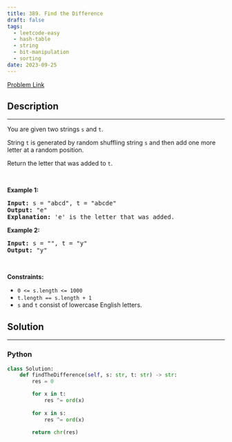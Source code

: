 ```yaml
---
title: 389. Find the Difference
draft: false
tags: 
  - leetcode-easy
  - hash-table
  - string
  - bit-manipulation
  - sorting
date: 2023-09-25
---
```


[Problem Link](https://leetcode.com/problems/find-the-difference/)

## Description

---
<p>You are given two strings <code>s</code> and <code>t</code>.</p>

<p>String <code>t</code> is generated by random shuffling string <code>s</code> and then add one more letter at a random position.</p>

<p>Return the letter that was added to <code>t</code>.</p>

<p>&nbsp;</p>
<p><strong class="example">Example 1:</strong></p>

<pre>
<strong>Input:</strong> s = &quot;abcd&quot;, t = &quot;abcde&quot;
<strong>Output:</strong> &quot;e&quot;
<strong>Explanation:</strong> &#39;e&#39; is the letter that was added.
</pre>

<p><strong class="example">Example 2:</strong></p>

<pre>
<strong>Input:</strong> s = &quot;&quot;, t = &quot;y&quot;
<strong>Output:</strong> &quot;y&quot;
</pre>

<p>&nbsp;</p>
<p><strong>Constraints:</strong></p>

<ul>
	<li><code>0 &lt;= s.length &lt;= 1000</code></li>
	<li><code>t.length == s.length + 1</code></li>
	<li><code>s</code> and <code>t</code> consist of lowercase English letters.</li>
</ul>


## Solution

---
### Python
``` py title='find-the-difference'
class Solution:
    def findTheDifference(self, s: str, t: str) -> str:
        res = 0

        for x in t:
            res ^= ord(x)
        
        for x in s:
            res ^= ord(x)
        
        return chr(res)
```

